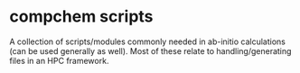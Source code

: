 # compchem scripts 

A collection of scripts/modules commonly needed in ab-initio calculations (can be used generally as well). Most of these relate to handling/generating files in an HPC framework. 
